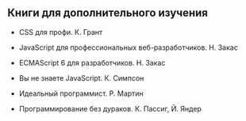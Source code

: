 ## Книги для дополнительного изучения
- CSS для профи. К. Грант 

- JavaScript для профессиональных веб-разработчиков. Н. Закас

- ECMAScript 6 для разработчиков. Н. Закас

- Вы не знаете JavaScript. К. Симпсон

- Идеальный программист. Р. Мартин

 - Программирование без дураков. К. Пассиг, Й. Яндер
